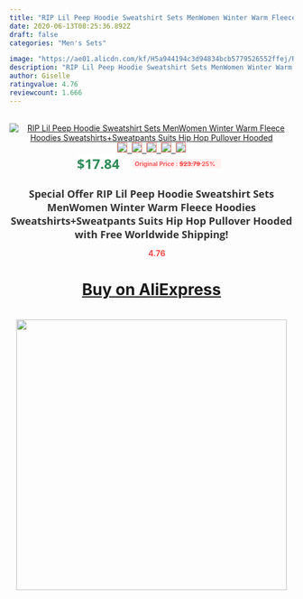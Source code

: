 ```yaml
---
title: "RIP Lil Peep Hoodie Sweatshirt Sets MenWomen Winter Warm Fleece Hoodies Sweatshirts+Sweatpants Suits Hip Hop Pullover Hooded"
date: 2020-06-13T08:25:36.892Z
draft: false
categories: "Men's Sets"

image: "https://ae01.alicdn.com/kf/H5a944194c3d94834bcb5779526552ffej/RIP-Lil-Peep-Hoodie-Sweatshirt-Sets-Men-Women-Winter-Warm-Fleece-Hoodies-Sweatshirts-Sweatpants-Suits-Hip.jpg"
description: "RIP Lil Peep Hoodie Sweatshirt Sets MenWomen Winter Warm Fleece Hoodies Sweatshirts+Sweatpants Suits Hip Hop Pullover Hooded"
author: Giselle
ratingvalue: 4.76
reviewcount: 1.666
---
```

<br>
<div style="text-align: center;">
<a href="https://s.click.aliexpress.com/e/_9IR445" target="_blank" rel="nofollow noopener noreferrer"><img alt="RIP Lil Peep Hoodie Sweatshirt Sets MenWomen Winter Warm Fleece Hoodies Sweatshirts+Sweatpants Suits Hip Hop Pullover Hooded" class="magnifier-image" src="https://ae01.alicdn.com/kf/H5a944194c3d94834bcb5779526552ffej/RIP-Lil-Peep-Hoodie-Sweatshirt-Sets-Men-Women-Winter-Warm-Fleece-Hoodies-Sweatshirts-Sweatpants-Suits-Hip.jpg_640x640.jpg">
<br>
<img style="border:1px solid salmon" src="https://ae01.alicdn.com/kf/H5a944194c3d94834bcb5779526552ffej/RIP-Lil-Peep-Hoodie-Sweatshirt-Sets-Men-Women-Winter-Warm-Fleece-Hoodies-Sweatshirts-Sweatpants-Suits-Hip.jpg_120x120.jpg">&nbsp;&nbsp;<img style="border:1px solid salmon" src="https://ae01.alicdn.com/kf/Hbccebff5218f4bb082acf27c8c5c45abC/RIP-Lil-Peep-Hoodie-Sweatshirt-Sets-Men-Women-Winter-Warm-Fleece-Hoodies-Sweatshirts-Sweatpants-Suits-Hip.jpg_120x120.jpg">&nbsp;&nbsp;<img style="border:1px solid salmon" src="https://ae01.alicdn.com/kf/H47505abf5a2045ccb10818990d2a1c8aF/RIP-Lil-Peep-Hoodie-Sweatshirt-Sets-Men-Women-Winter-Warm-Fleece-Hoodies-Sweatshirts-Sweatpants-Suits-Hip.jpg_120x120.jpg">&nbsp;&nbsp;<img style="border:1px solid salmon" src="https://ae01.alicdn.com/kf/H869bff79581642e198d68d916b5ca45dh/RIP-Lil-Peep-Hoodie-Sweatshirt-Sets-Men-Women-Winter-Warm-Fleece-Hoodies-Sweatshirts-Sweatpants-Suits-Hip.jpg_120x120.jpg">&nbsp;&nbsp;<img style="border:1px solid salmon" src="https://ae01.alicdn.com/kf/Hd1c02aadbd284019a68b8f63ca725dd3z/RIP-Lil-Peep-Hoodie-Sweatshirt-Sets-Men-Women-Winter-Warm-Fleece-Hoodies-Sweatshirts-Sweatpants-Suits-Hip.jpg_120x120.jpg"></a></div><br0>
<div style="text-align: center;"><span style="background-color: white; border: 0px; box-sizing: border-box; color: seagreen; display: inline-block; font-family: &quot;open sans&quot; , &quot;arial&quot; , &quot;helvetica&quot; , sans-serif , &quot;heiti&quot;; font-size: 24px; font-stretch: inherit; font-weight: 700; line-height: inherit; margin: 0px 10px 0px 0px; padding: 0px; vertical-align: middle;">$17.84 </span>
<span style="background: rgb(255 , 241 , 241); border-radius: 3px; border: 0px; box-sizing: border-box; color: #ff4747; display: inline-block; font-family: inherit; font-size: 12px; font-stretch: inherit; font-style: inherit; font-variant: inherit; font-weight: 600; line-height: inherit; margin: 0px; padding: 2px 5px; transform: scale(0.9); vertical-align: middle;">Original Price : <b style="text-decoration: line-through;">$23.79 </b> 25%&nbsp;&nbsp;</span></div>
<h1 style="color: #333333; display: inline-block; font-family: &quot;open sans&quot; , &quot;arial&quot; , &quot;helvetica&quot; , sans-serif , &quot;heiti&quot;; font-size: 18px; font-stretch: inherit; font-weight: 700; text-align: center;">Special Offer RIP Lil Peep Hoodie Sweatshirt Sets MenWomen Winter Warm Fleece Hoodies Sweatshirts+Sweatpants Suits Hip Hop Pullover Hooded with Free Worldwide Shipping!</h1>
<div style="color: #ff4747; text-align: center;">
<img src="https://4.bp.blogspot.com/-M0ZcTcb-5uY/XleCXlxnR4I/AAAAAAAAAEc/OrjgMkXV1oMQFaCRZj5HQwOCBcu3w1FegCPcBGAYYCw/s1600/star.png" style="height: 15px;">&nbsp;<b>4.76</b></div>
<div class="button_cont" align="center"><a class="buynow_a" href="https://s.click.aliexpress.com/e/_9IR445" target="_blank" rel="nofollow noopener noreferrer"><H1>Buy on AliExpress</H1></a></div><br>
<div class="separator" style="clear: both; text-align: center;">
<img src="https://lh3.googleusercontent.com/-pTy5HemUv9M/XlePHvY0dAI/AAAAAAAAAE4/0nX5iRUoIWY8eMW9Dpxeirr157OZliDIgCLcBGAsYHQ/s1600/badge.gif" width="480">
</div>
